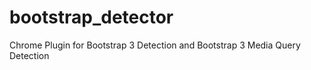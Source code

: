 bootstrap_detector
==================

Chrome Plugin for Bootstrap 3 Detection and Bootstrap 3 Media Query Detection
